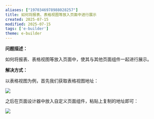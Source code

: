 ```yaml
---
aliases: ["1970346978988028257"]
title: 如何将报表、表格视图等放入页面中进行展示
created: 2025-07-15
modified: 2025-07-15
tags: ['e-builder']
theme: e-builder
---
```


**问题描述：**

如何将报表、表格视图等放入页面中，使其与其他页面组件一起进行展示。

**解决方式：**

以表格视图为例，首先我们获取表格视图地址：

![](https://myhelpdoc.oss-cn-heyuan.aliyuncs.com/mdimages/7f63c9274eca6d1c364308692804d9b9.jpg)

之后在页面设计器中放入自定义页面组件，粘贴上复制的地址即可：

![](https://myhelpdoc.oss-cn-heyuan.aliyuncs.com/mdimages/9b35e286faa1ea75b4e32da0e067474d.jpg)

